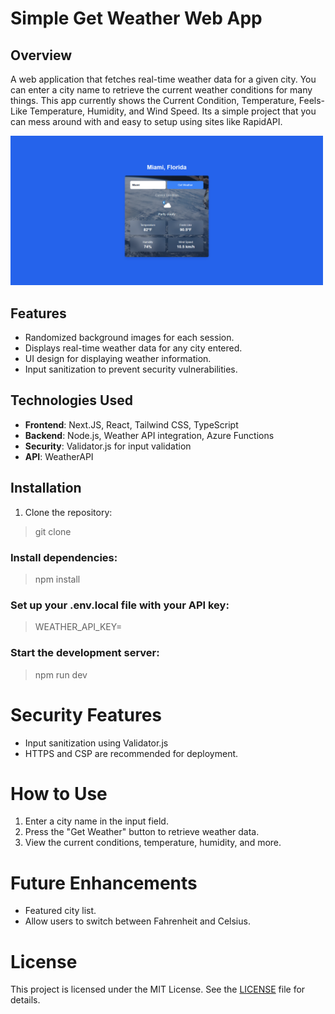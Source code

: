 # Simple Get Weather Web App

## Overview
A web application that fetches real-time weather data for a given city. You can enter a city name to retrieve the current weather conditions for many things. This app currently shows the Current Condition, Temperature, Feels-Like Temperature, Humidity, and Wind Speed. Its a simple project that you can mess around with and easy to setup using sites like RapidAPI.

<img src="public/demo/miami-florida.png" alt="Miami Florida Example" width="500"/>



## Features
- Randomized background images for each session.
- Displays real-time weather data for any city entered.
- UI design for displaying weather information.
- Input sanitization to prevent security vulnerabilities.


## Technologies Used
- **Frontend**: Next.JS, React, Tailwind CSS, TypeScript
- **Backend**: Node.js, Weather API integration, Azure Functions
- **Security**: Validator.js for input validation
- **API**: WeatherAPI

## Installation
1. Clone the repository:

> git clone <repo-url>

### Install dependencies:

> npm install

### Set up your .env.local file with your API key:

> WEATHER_API_KEY=<your-api-key>

### Start the development server:

> npm run dev

# Security Features

- Input sanitization using Validator.js
- HTTPS and CSP are recommended for deployment.

# How to Use

1. Enter a city name in the input field.
2. Press the "Get Weather" button to retrieve weather data.
3. View the current conditions, temperature, humidity, and more.

# Future Enhancements

- Featured city list.
- Allow users to switch between Fahrenheit and Celsius.

# License

This project is licensed under the MIT License. See the [LICENSE](LICENSE) file for details.
